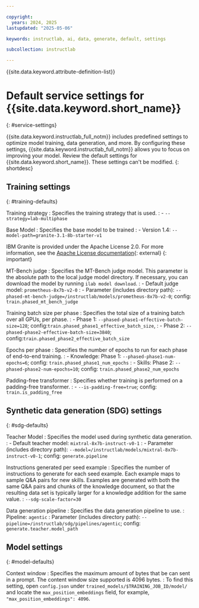```yaml
---

copyright:
  years: 2024, 2025
lastupdated: "2025-05-06"

keywords: instructlab, ai, data, generate, default, settings

subcollection: instructlab

---
```


{{site.data.keyword.attribute-definition-list}}


# Default service settings for {{site.data.keyword.short_name}}
{: #service-settings}

{{site.data.keyword.instructlab_full_notm}} includes predefined settings to optimize model training, data generation, and more. By configuring these settings, {{site.data.keyword.instructlab_full_notm}} allows you to focus on improving your model. Review the default settings for {{site.data.keyword.short_name}}. These settings can't be modified.
{: shortdesc}

## Training settings
{: #training-defaults}

Training strategy
: Specifies the training strategy that is used. 
:  - `--strategy=lab-multiphase`

Base Model
: Specifies the base model to be trained
: - Version 1.4: `--model-path=granite-3.1-8b-starter-v1`

IBM Granite is provided under the Apache License 2.0. For more information, see the [Apache License documentation](https://www.apache.org/licenses/LICENSE-2.0){: external}
{: important}

MT-Bench judge 
:   Specifies the MT-Bench judge model. This parameter is the absolute path to the local judge model directory. If necessary, you can download the model by running `ilab model download`.
:   - Default judge model: `prometheus-8x7b-v2-0`
:   - Parameter (includes directory path): `--phased-mt-bench-judge=/instructlab/models/prometheus-8x7b-v2-0`; config: `train.phased_mt_bench_judge`

Training batch size per phase
:   Specifies the total size of a training batch over all GPUs, per phase. 
:   - Phase 1: `--phased-phase1-effective-batch-size=128`; config:`train.phased_phase1_effective_batch_size`,
:   - Phase 2: `--phased-phase2-effective-batch-size=3840`;  config:`train.phased_phase2_effective_batch_size`

Epochs per phase
:   Specifies the number of epochs to run for each phase of end-to-end training. 
:   - Knowledge: Phase 1: `--phased-phase1-num-epochs=6`; config: `train.phased_phase1_num_epochs`
:   - Skills: Phase 2: `--phased-phase2-num-epochs=10`; config: `train.phased_phase2_num_epochs`


Padding-free transformer
:   Specifies whether training is performed on a padding-free transformer. 
:   - `--is-padding-free=true`; config: `train.is_padding_free`

## Synthetic data generation (SDG) settings
{: #sdg-defaults} 

Teacher Model
:   Specifies the model used during synthetic data generation. 
:   - Default teacher model: `mixtral-8x7b-instruct-v0-1`
:   - Parameter (includes directory path): `--model=/instructlab/models/mixtral-8x7b-instruct-v0-1`; config: `generate.pipeline`

Instructions generated per seed example
:   Specifies the number of instructions to generate for each seed example. Each example maps to sample Q&A pairs for new skills. Examples are generated with both the same Q&A pairs and chunks of the knowledge document, so that the resulting data set is typically larger for a knowledge addition for the same value.
:   `--sdg-scale-factor=30`

Data generation pipeline
:   Specifies the data generation pipeline to use.
:   Pipeline: `agentic`
:   Parameter (includes directory path): `--pipeline=/instructlab/sdg/pipelines/agentic`; config: `generate.teacher.model_path`

## Model settings
{: #model-defaults}

Context window
:   Specifies the maximum amount of bytes that be can sent in a prompt. The content window size supported is 4096 bytes.
:   To find this setting, open `config.json` under `trained_models/$TRAINING_JOB_ID/model/` and locate the `max_position_embeddings` field, for example, `"max_position_embeddings": 4096`.
